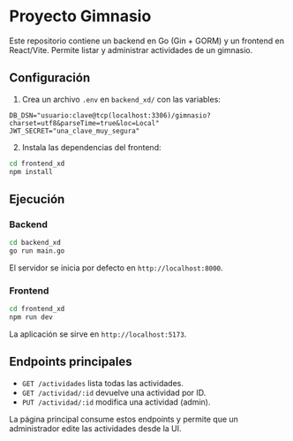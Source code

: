 # Proyecto Gimnasio

Este repositorio contiene un backend en Go (Gin + GORM) y un frontend en React/Vite. Permite listar y administrar actividades de un gimnasio.

## Configuración

1. Crea un archivo `.env` en `backend_xd/` con las variables:

```
DB_DSN="usuario:clave@tcp(localhost:3306)/gimnasio?charset=utf8&parseTime=true&loc=Local"
JWT_SECRET="una_clave_muy_segura"
```

2. Instala las dependencias del frontend:

```bash
cd frontend_xd
npm install
```

## Ejecución

### Backend

```bash
cd backend_xd
go run main.go
```

El servidor se inicia por defecto en `http://localhost:8000`.

### Frontend

```bash
cd frontend_xd
npm run dev
```

La aplicación se sirve en `http://localhost:5173`.

## Endpoints principales

- `GET /actividades` lista todas las actividades.
- `GET /actividad/:id` devuelve una actividad por ID.
- `PUT /actividad/:id` modifica una actividad (admin).

La página principal consume estos endpoints y permite que un administrador edite las actividades desde la UI.
